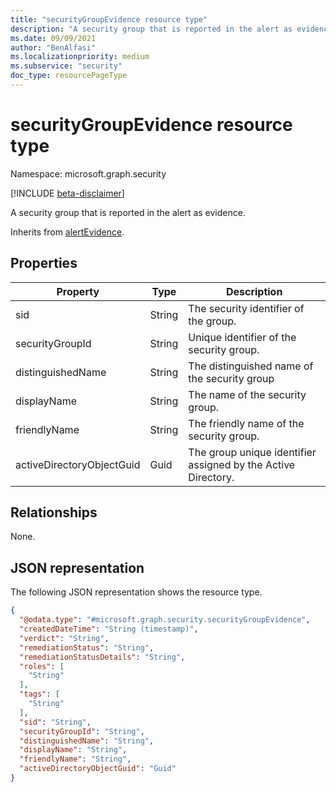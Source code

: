 ```yaml
---
title: "securityGroupEvidence resource type"
description: "A security group that is reported in the alert as evidence."
ms.date: 09/09/2021
author: "BenAlfasi"
ms.localizationpriority: medium
ms.subservice: "security"
doc_type: resourcePageType
---
```


# securityGroupEvidence resource type

Namespace: microsoft.graph.security

[!INCLUDE [beta-disclaimer](../../includes/beta-disclaimer.md)]

A security group that is reported in the alert as evidence.

Inherits from [alertEvidence](../resources/security-alertevidence.md).

## Properties
| Property                  | Type   | Description                                                   |
|---------------------------|--------|---------------------------------------------------------------|
| sid                       | String | The security identifier of the group.                         |
| securityGroupId           | String | Unique identifier of the security group.                      |
| distinguishedName         | String | The distinguished name of the security group                  |
| displayName               | String | The name of the security group.                               |
| friendlyName              | String | The friendly name of the security group.                      |
| activeDirectoryObjectGuid | Guid   | The group unique identifier assigned by the Active Directory. |

## Relationships
None.

## JSON representation
The following JSON representation shows the resource type.
<!-- {
  "blockType": "resource",
  "@odata.type": "microsoft.graph.security.securityGroupEvidence",
  "baseType": "microsoft.graph.security.alertEvidence"
}
-->
``` json
{
  "@odata.type": "#microsoft.graph.security.securityGroupEvidence",
  "createdDateTime": "String (timestamp)",
  "verdict": "String",
  "remediationStatus": "String",
  "remediationStatusDetails": "String",
  "roles": [
    "String"
  ],
  "tags": [
    "String"
  ],
  "sid": "String",
  "securityGroupId": "String",
  "distinguishedName": "String",
  "displayName": "String",
  "friendlyName": "String",
  "activeDirectoryObjectGuid": "Guid"
}
```